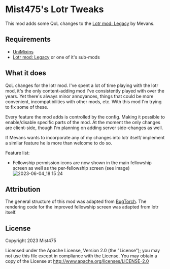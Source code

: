 # Mist475's Lotr Tweaks

This mod adds some QoL changes to the [Lotr mod: Legacy](https://www.curseforge.com/minecraft/mc-mods/the-lord-of-the-rings-mod-legacy) by Mevans.

## Requirements

- [UniMixins](https://github.com/LegacyModdingMC/UniMixins)
- [Lotr mod: Legacy](https://www.curseforge.com/minecraft/mc-mods/the-lord-of-the-rings-mod-legacy) or one of it's sub-mods

## What it does

QoL changes for the lotr mod.
I've spent a lot of time playing with the lotr mod, it's the only content-adding mod I've consistently played with over the years.
Yet there's always minor annoyances, things that could be more convenient, incompatibilities with other mods, etc.
With this mod I'm trying to fix some of these.

Every feature the mod adds is controlled by the config. Making it possible to enable/disable specific parts of the mod.
At the moment the only changes are client-side, though I'm planning on adding server side-changes as well.


If Mevans wants to incorporate any of my changes into lotr itself/ implement a similar feature he is more than welcome to do so.

Feature list:

- Fellowship permission icons are now shown in the main fellowship screen as well as the per-fellowship screen (see image)
![2023-06-04_18 15 24](https://github.com/mist475/MistLotrTweaks/assets/70655895/819cb86e-5ff2-4fa0-895a-d598298b05a3)

## Attribution

The general structure of this mod was adapted from [BugTorch](https://github.com/jss2a98aj/BugTorch).
The rendering code for the improved fellowship screen was adapted from lotr itself.

## License
Copyright 2023 Mist475

Licensed under the Apache License, Version 2.0 (the "License");
you may not use this file except in compliance with the License.
You may obtain a copy of the License at
       http://www.apache.org/licenses/LICENSE-2.0
